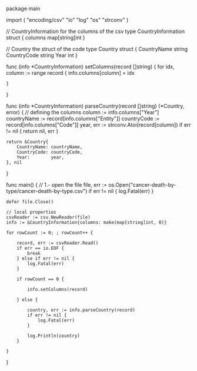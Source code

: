 package main

import (
	"encoding/csv"
	"io"
	"log"
	"os"
	"strconv"
)

// CountryInformation for the columns of the csv
type CountryInformation struct {
	columns map[string]int
}

// Country the struct of the code
type Country struct {
	CountryName string
	CountryCode string
	Year        int
}

func (info *CountryInformation) setColumns(record []string) {
	for idx, column := range record {
		info.columns[column] = idx

	}
}

func (info *CountryInformation) parseCountry(record []string) (*Country, error) {
	// defining the columns
	column := info.columns["Year"]
	countryName := record[info.columns["Entity"]]
	countryCode := record[info.columns["Code"]]
	year, err := strconv.Atoi(record[column])
	if err != nil {
		return nil, err
	}

	return &Country{
		CountryName: countryName,
		CountryCode: countryCode,
		Year:        year,
	}, nil

}

func main() {
	// 1.- open the file
	file, err := os.Open("cancer-death-by-type/cancer-death-by-type.csv")
	if err != nil {
		log.Fatal(err)
	}

	defer file.Close()

	// local properties
	csvReader := csv.NewReader(file)
	info := &CountryInformation{columns: make(map[string]int, 0)}

	for rowCount := 0; ; rowCount++ {

		record, err := csvReader.Read()
		if err == io.EOF {
			break
		} else if err != nil {
			log.Fatal(err)
		}

		if rowCount == 0 {

			info.setColumns(record)

		} else {

			country, err := info.parseCountry(record)
			if err != nil {
				log.Fatal(err)
			}

			log.Println(country)
		}

	}

}
